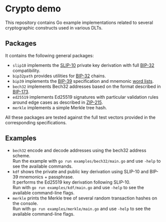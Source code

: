 # Crypto demo
This repository contains Go example implementations related to several cryptographic constructs used in various DLTs.

## Packages
It contains the following general packages:
- `slip10` implements the [SLIP-10](https://github.com/satoshilabs/slips/blob/master/slip-0010.md) private key derivation with full [BIP-32](https://github.com/bitcoin/bips/blob/master/bip-0032.mediawiki) compatibility.
- `bip32path` provides utilities for [BIP-32](https://github.com/bitcoin/bips/blob/master/bip-0032.mediawiki) chains.
- `bip39` implements the [BIP-39](https://github.com/bitcoin/bips/blob/master/bip-0039.mediawiki) specification and mnemonic [word lists](https://github.com/bitcoin/bips/blob/master/bip-0039/bip-0039-wordlists.md).
- `bech32` implements Bech32 addresses based on the format described in [BIP-173](https://github.com/bitcoin/bips/blob/master/bip-0173.mediawiki).
- `ed25519` implements Ed25519 signatures with particular validation rules around edge cases as described in [ZIP-215](https://zips.z.cash/zip-0215).
- `merkle` implements a simple Merkle tree hash.

All these packages are tested against the full test vectors provided in the corresponding specifications.

## Examples
- `bech32` encode and decode addresses using the bech32 address scheme.<br>
Run the example with `go run examples/bech32/main.go` and use `-help` to see the available commands.
- `kdf` shows the private and public key derivation using SLIP-10 and BIP-39 mnemonics + passphrase.<br>
It performs the Ed25519 key derivation following SLIP-10.<br>
Run with `go run examples/kdf/main.go` and use `-help` to see the available command-line flags.
- `merkle` prints the Merkle tree of several random transaction hashes on the console.<br>
Run with `go run examples/merkle/main.go` and use `-help` to see the available command-line flags.
